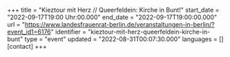 +++
title = "Kieztour mit Herz // Queerfeldein: Kirche in Bunt!"
start_date = "2022-09-17T19:00 Uhr:00.000"
end_date = "2022-09-17T19:00:00.000"
url = "https://www.landesfrauenrat-berlin.de/veranstaltungen-in-berlin/?event_id1=6176"
identifier = "kieztour-mit-herz-queerfeldein-kirche-in-bunt"
type = "event"
updated = "2022-08-31T00:07:30.000"
languages = []
[contact]
+++